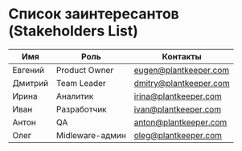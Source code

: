 # Список заинтересантов (Stakeholders List)
| Имя     | Роль            | Контакты               |
|---------|-----------------|------------------------|
| Евгений | Product Owner   | eugen@plantkeeper.com  |
| Дмитрий | Team Leader     | dmitry@plantkeeper.com |
| Ирина   | Аналитик        | irina@plantkeeper.com  |
| Иван    | Разработчик     | ivan@plantkeeper.com   |
| Антон   | QA              | anton@plantkeeper.com  |
| Олег    | Midleware-админ | oleg@plantkeeper.com   |